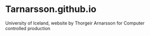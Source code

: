 # Tarnarsson.github.io
University of Iceland, website by Thorgeir Arnarsson for Computer controlled production
